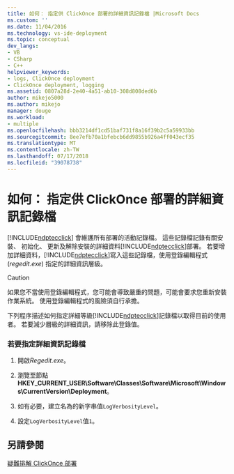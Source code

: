 ```yaml
---
title: 如何： 指定供 ClickOnce 部署的詳細資訊記錄檔 |Microsoft Docs
ms.custom: ''
ms.date: 11/04/2016
ms.technology: vs-ide-deployment
ms.topic: conceptual
dev_langs:
- VB
- CSharp
- C++
helpviewer_keywords:
- logs, ClickOnce deployment
- ClickOnce deployment, logging
ms.assetid: 0807a28d-2e40-4a51-ab10-308d808ded6b
author: mikejo5000
ms.author: mikejo
manager: douge
ms.workload:
- multiple
ms.openlocfilehash: bbb3214df1cd51baf731f8a16f39b2c5a59933bb
ms.sourcegitcommit: 8ee7efb70a1bfebcb6dd9855b926a4ff043ecf35
ms.translationtype: MT
ms.contentlocale: zh-TW
ms.lasthandoff: 07/17/2018
ms.locfileid: "39078738"
---
```

# <a name="how-to-specify-verbose-log-files-for-clickonce-deployments"></a>如何： 指定供 ClickOnce 部署的詳細資訊記錄檔
[!INCLUDE[ndptecclick](../deployment/includes/ndptecclick_md.md)] 會維護所有部署的活動記錄檔。 這些記錄檔記錄有關安裝、 初始化、 更新及解除安裝的詳細資料[!INCLUDE[ndptecclick](../deployment/includes/ndptecclick_md.md)]部署。 若要增加詳細資料，[!INCLUDE[ndptecclick](../deployment/includes/ndptecclick_md.md)]寫入這些記錄檔，使用登錄編輯程式 (*regedit.exe*) 指定的詳細資訊層級。  
  
> [!CAUTION]
>  如果您不當使用登錄編輯程式，您可能會導致嚴重的問題，可能會要求您重新安裝作業系統。 使用登錄編輯程式的風險須自行承擔。  
  
 下列程序描述如何指定詳細等級[!INCLUDE[ndptecclick](../deployment/includes/ndptecclick_md.md)]記錄檔以取得目前的使用者。 若要減少層級的詳細資訊，請移除此登錄值。  
  
### <a name="to-specify-verbose-log-files"></a>若要指定詳細資訊記錄檔  
  
1.  開啟*Regedit.exe*。  
  
2.  瀏覽至節點**HKEY_CURRENT_USER\Software\Classes\Software\Microsoft\Windows\CurrentVersion\Deployment**。  
  
3.  如有必要，建立名為的新字串值`LogVerbosityLevel`。  
  
4.  設定`LogVerbosityLevel`值`1`。  
  
## <a name="see-also"></a>另請參閱  
 [疑難排解 ClickOnce 部署](../deployment/troubleshooting-clickonce-deployments.md)